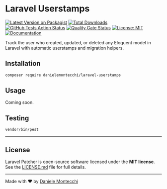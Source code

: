 # Laravel Userstamps

[![Latest Version on Packagist](https://img.shields.io/packagist/v/danielemontecchi/laravel-userstamps.svg?style=flat-square)](https://packagist.org/packages/danielemontecchi/laravel-userstamps)
[![Total Downloads](https://img.shields.io/packagist/dt/danielemontecchi/laravel-userstamps.svg?style=flat-square)](https://packagist.org/packages/danielemontecchi/laravel-userstamps)
[![GitHub Tests Action Status](https://img.shields.io/github/actions/workflow/status/danielemontecchi/laravel-userstamps/tests.yml?branch=main&label=tests&style=flat-square)](https://github.com/danielemontecchi/laravel-userstamps/actions/workflows/tests.yml)
[![Quality Gate Status](https://sonarcloud.io/api/project_badges/measure?project=danielemontecchi_laravel-userstamps&metric=alert_status)](https://sonarcloud.io/summary/new_code?id=danielemontecchi_laravel-userstamps)
[![License: MIT](https://img.shields.io/badge/license-MIT-blue.svg?style=flat-square)](LICENSE.md)
[![Documentation](https://img.shields.io/badge/docs-available-brightgreen.svg?style=flat-square)](https://danielemontecchi.github.io/laravel-userstamps)

Track the user who created, updated, or deleted any Eloquent model in Laravel with automatic userstamps and migration helpers.

## Installation

```bash
composer require danielemontecchi/laravel-userstamps
````

## Usage

Coming soon.

## Testing

```bash
vendor/bin/pest
```

---

## License

Laravel Patcher is open-source software licensed under the **MIT license**.
See the [LICENSE.md](LICENSE.md) file for full details.

---

Made with ❤️ by [Daniele Montecchi](https://danielemontecchi.com)
